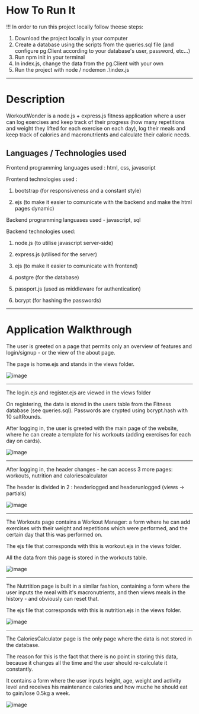 # How To Run It

!!! In order to run this project locally follow theese steps:
1. Download the project locally in your computer
2. Create a database using the scripts from the queries.sql file (and configure pg.Client according to your database's user, password, etc...)
3. Run npm init in your terminal
4. In index.js, change the data from the pg.Client with your own
5. Run the project with node / nodemon .\index.js


-------------------------------------------------------------------------------------------------------------------------------------------------------------------------

# Description

WorkoutWonder is a node.js + express.js fitness application where a user can log exercises and keep track of their progress (how many repetitions and weight they lifted for each exercise on each day), log their meals and keep track of calories and macronutrients and calculate their caloric needs.

## Languages / Technologies used

Frontend programming languages used : html, css, javascript
          
Frontend technologies used :  

1. bootstrap (for responsiveness and a constant style) 
                               
2. ejs (to make it easier to comunicate with the backend and make the html pages dynamic)

Backend programming languases used - javascript, sql
         
Backend technologies used: 

1. node.js (to utilise javascript server-side) 
                           
2. express.js (utilised for the server)
                           
3. ejs (to make it easier to comunicate with frontend)
                           
4. postgre (for the database)
                           
5. passport.js (used as middleware for authentication)

6. bcrypt (for hashing the passwords)


-------------------------------------------------------------------------------------------------------------------------------------------------------------------------

# Application Walkthrough

The user is greeted on a page that permits only an overview of features and login/signup - or the view of the about page.

The page is home.ejs and stands in the views folder.

![image](https://github.com/alexmihai33/WorkoutWonder/assets/127803655/f607fad3-7f06-4c79-b798-ca9ce3b24c55)


-------------------------------------------------------------------------------------------------------------------------------------------------------------------------


The login.ejs and register.ejs are viewed in the views folder

On registering, the data is stored in the users table from the Fitness database (see queries.sql). Passwords are crypted using bcrypt.hash with 10 saltRounds.

After logging in, the user is greeted with the main page of the website, where he can create a template for his workouts (adding exercises for each day on cards).

![image](https://github.com/alexmihai33/WorkoutWonder/assets/127803655/e98e01cc-71c0-46d0-8541-3b9497f74296)


-------------------------------------------------------------------------------------------------------------------------------------------------------------------------


After logging in, the header changes - he can access 3 more pages: workouts, nutrition and caloriescalculator

The header is divided in 2 : headerlogged and headerunlogged (views -> partials)

![image](https://github.com/alexmihai33/WorkoutWonder/assets/127803655/24061d84-b219-45a1-8462-727145e7686d)

-------------------------------------------------------------------------------------------------------------------------------------------------------------------------


The Workouts page contains a Workout Manager: a form where he can add exercises with their weight and repetitions which were performed, and the certain day that this was performed on.

The ejs file that corresponds with this is workout.ejs in the views folder.

All the data from this page is stored in the workouts table.

![image](https://github.com/alexmihai33/WorkoutWonder/assets/127803655/9bdfab65-5e36-419d-8224-bfaa6e85ebf5)

-------------------------------------------------------------------------------------------------------------------------------------------------------------------------


The Nutrtition page is built in a similar fashion, containing a form where the user inputs the meal with it's macronutrients, and then views meals in the history - and obviously can reset that.

The ejs file that corresponds with this is nutrition.ejs in the views folder.

![image](https://github.com/alexmihai33/WorkoutWonder/assets/127803655/eca41020-f9bf-44cd-b71d-644eeefc0573)


-------------------------------------------------------------------------------------------------------------------------------------------------------------------------


The CaloriesCalculator page is the only page where the data is not stored in the database.

The reason for this is the fact that there is no point in storing this data, because it changes all the time and the user should re-calculate it constantly.

It contains a form where the user inputs height, age, weight and activity level and receives his maintenance calories and how muche he should eat to gain/lose 0.5kg a week.

![image](https://github.com/alexmihai33/WorkoutWonder/assets/127803655/114cbfd7-04ab-4543-94d4-72318a83c97c)



